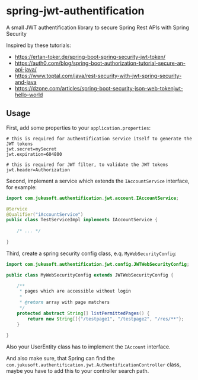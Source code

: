 # spring-jwt-authentification
A small JWT authentification library to secure Spring Rest APIs with Spring Security

Inspired by these tutorials:
  - https://ertan-toker.de/spring-boot-spring-security-jwt-token/
  - https://auth0.com/blog/spring-boot-authorization-tutorial-secure-an-api-java/
  - https://www.toptal.com/java/rest-security-with-jwt-spring-security-and-java
  - https://dzone.com/articles/spring-boot-security-json-web-tokenjwt-hello-world

## Usage

First, add some properties to your `application.properties`:
```text
# this is required for authentification service itself to generate the JWT tokens
jwt.secret=mySecret
jwt.expiration=604800

# this is required for JWT filter, to validate the JWT tokens
jwt.header=Authorization
```
Second, implement a service which extends the `IAccountService` interface, for example:

```java
import com.jukusoft.authentification.jwt.account.IAccountService;

@Service
@Qualifier("iAccountService")
public class TestServiceImpl implements IAccountService {
    
    /* ... */
    
}
```

Third, create a spring security config class, e.q. `MyWebSecurityConfig`:

```java
import com.jukusoft.authentification.jwt.config.JWTWebSecurityConfig;

public class MyWebSecurityConfig extends JWTWebSecurityConfig {

    /**
     * pages which are accessible without login
     * 
     * @return array with page matchers
     */
    protected abstract String[] listPermittedPages() {
        return new String[]{"/testpage1", "/testpage2", "/res/**"};
    }
    
}
```

Also your UserEntity class has to implement the `IAccount` interface.

And also make sure, that Spring can find the `com.jukusoft.authentification.jwt.AuthentificationController` class, maybe you have to add this to your controller search path.